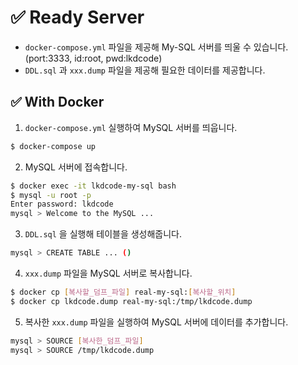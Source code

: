 # ✅ Ready Server

- `docker-compose.yml` 파일을 제공해 My-SQL 서버를 띄울 수 있습니다. (port:3333, id:root, pwd:lkdcode)
- `DDL.sql` 과 `xxx.dump` 파일을 제공해 필요한 데이터를 제공합니다.  

## ✅ With Docker

1. `docker-compose.yml` 실행하여 MySQL 서버를 띄웁니다.

```bash
$ docker-compose up
```

2. MySQL 서버에 접속합니다.

```bash
$ docker exec -it lkdcode-my-sql bash
$ mysql -u root -p
Enter password: lkdcode
mysql > Welcome to the MySQL ...
```

3. `DDL.sql` 을 실행해 테이블을 생성해줍니다.

```bash
mysql > CREATE TABLE ... ()
```

4. `xxx.dump` 파일을 MySQL 서버로 복사합니다.

```bash
$ docker cp [복사할_덤프_파일] real-my-sql:[복사할_위치]
$ docker cp lkdcode.dump real-my-sql:/tmp/lkdcode.dump
```

5. 복사한 `xxx.dump` 파일을 실행하여 MySQL 서버에 데이터를 추가합니다.

```bash
mysql > SOURCE [복사한_덤프_파일]
mysql > SOURCE /tmp/lkdcode.dump 
```